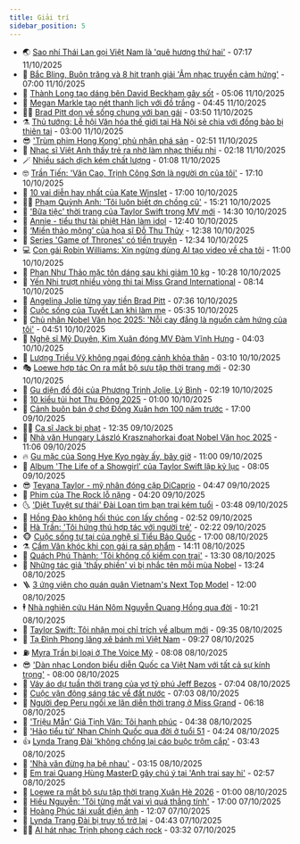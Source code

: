 ```yaml
---
title: Giải trí
sidebar_position: 5
---
```


<!-- vnexpress-giai-tri:START -->
- 🌏 [Sao nhí Thái Lan gọi Việt Nam là &#39;quê hương thứ hai&#39;](https://vnexpress.net/sao-nhi-thai-lan-goi-viet-nam-la-que-huong-thu-hai-4950154.html) - 07:17 11/10/2025
- 💫 [Bắc Bling, Buôn trăng và 8 hit tranh giải &#39;Âm nhạc truyền cảm hứng&#39;](https://vnexpress.net/bac-bling-buon-trang-va-8-hit-tranh-giai-am-nhac-truyen-cam-hung-4948318.html) - 07:00 11/10/2025
- 🌮 [Thành Long tạo dáng bên David Beckham gây sốt](https://vnexpress.net/thanh-long-tao-dang-ben-david-beckham-gay-sot-4950125.html) - 05:06 11/10/2025
- 🧠 [Megan Markle tạo nét thanh lịch với đồ trắng](https://vnexpress.net/megan-markle-tao-net-thanh-lich-voi-do-trang-4949894.html) - 04:45 11/10/2025
- 👨‍🏫 [Brad Pitt dọn về sống chung với bạn gái](https://vnexpress.net/brad-pitt-don-ve-song-chung-voi-ban-gai-4950035.html) - 03:50 11/10/2025
- ⚗️ [Thủ tướng: Lễ hội Văn hóa thế giới tại Hà Nội sẻ chia với đồng bào bị thiên tai](https://vnexpress.net/thu-tuong-le-hoi-van-hoa-the-gioi-tai-ha-noi-se-chia-voi-dong-bao-bi-thien-tai-4950045.html) - 03:00 11/10/2025
- 😎 [&#39;Trùm phim Hong Kong&#39; phủ nhận phá sản](https://vnexpress.net/trum-phim-hong-kong-phu-nhan-pha-san-4950051.html) - 02:51 11/10/2025
- 🫣 [Nhạc sĩ Việt Anh thấy trẻ ra nhờ làm nhạc thiếu nhi](https://vnexpress.net/nhac-si-viet-anh-thay-tre-ra-nho-lam-nhac-thieu-nhi-4948159.html) - 02:18 11/10/2025
- 🪄 [Nhiều sách dịch kém chất lượng](https://vnexpress.net/nhieu-sach-dich-kem-chat-luong-4944557.html) - 01:08 11/10/2025
- 🤓 [Trần Tiến: &#39;Văn Cao, Trịnh Công Sơn là người ơn của tôi&#39;](https://vnexpress.net/tran-tien-van-cao-trinh-cong-son-la-nguoi-on-cua-toi-4949957.html) - 17:10 10/10/2025
- 🫶 [10 vai diễn hay nhất của Kate Winslet](https://vnexpress.net/10-vai-dien-hay-nhat-cua-kate-winslet-4948572.html) - 17:00 10/10/2025
- 🧑‍🏫 [Phạm Quỳnh Anh: &#39;Tôi luôn biết ơn chồng cũ&#39;](https://vnexpress.net/pham-quynh-anh-toi-luon-biet-on-chong-cu-4949943.html) - 15:21 10/10/2025
- 🦄 [&#39;Bữa tiệc&#39; thời trang của Taylor Swift trong MV mới](https://vnexpress.net/bua-tiec-thoi-trang-cua-taylor-swift-trong-mv-moi-4948371.html) - 14:30 10/10/2025
- 💫 [Annie - tiểu thư tài phiệt Hàn làm idol](https://vnexpress.net/annie-tieu-thu-tai-phiet-han-lam-idol-4949829.html) - 12:40 10/10/2025
- 🎊 [‘Miền thảo mộng’ của họa sĩ Đỗ Thu Thủy](https://vnexpress.net/mien-thao-mong-cua-hoa-si-do-thu-thuy-4946792.html) - 12:38 10/10/2025
- 👹 [Series &#39;Game of Thrones&#39; có tiền truyện](https://vnexpress.net/series-game-of-thrones-co-tien-truyen-4949825.html) - 12:34 10/10/2025
- 💻 [Con gái Robin Williams: Xin ngừng dùng AI tạo video về cha tôi](https://vnexpress.net/con-gai-robin-williams-xin-ngung-dung-ai-tao-video-ve-cha-toi-4949103.html) - 11:00 10/10/2025
- 🤡 [Phan Như Thảo mặc tôn dáng sau khi giảm 10 kg](https://vnexpress.net/phan-nhu-thao-mac-ton-dang-sau-khi-giam-10-kg-4949668.html) - 10:28 10/10/2025
- 🥰 [Yến Nhi trượt nhiều vòng thi tại Miss Grand International](https://vnexpress.net/yen-nhi-truot-nhieu-vong-thi-tai-miss-grand-international-4949120.html) - 08:14 10/10/2025
- 🚀 [Angelina Jolie từng vay tiền Brad Pitt](https://vnexpress.net/angelina-jolie-tung-vay-tien-brad-pitt-4949529.html) - 07:36 10/10/2025
- 📝 [Cuộc sống của Tuyết Lan khi làm mẹ](https://vnexpress.net/cuoc-song-cua-tuyet-lan-khi-lam-me-4948720.html) - 05:35 10/10/2025
- 🐲 [Chủ nhân Nobel Văn học 2025: &#39;Nỗi cay đắng là nguồn cảm hứng của tôi&#39;](https://vnexpress.net/chu-nhan-nobel-van-hoc-2025-noi-cay-dang-la-nguon-cam-hung-cua-toi-4949522.html) - 04:51 10/10/2025
- 🎃 [Nghệ sĩ Mỹ Duyên, Kim Xuân đóng MV Đàm Vĩnh Hưng](https://vnexpress.net/nghe-si-my-duyen-kim-xuan-dong-mv-dam-vinh-hung-4949127.html) - 04:03 10/10/2025
- 🤠 [Lương Triều Vỹ không ngại đóng cảnh khỏa thân](https://vnexpress.net/luong-trieu-vy-khong-ngai-dong-canh-khoa-than-4949559.html) - 03:10 10/10/2025
- 🎭 [Loewe hợp tác On ra mắt bộ sưu tập thời trang mới](https://vnexpress.net/loewe-hop-tac-on-ra-mat-bo-suu-tap-thoi-trang-moi-4949541.html) - 02:30 10/10/2025
- 🧰 [Gu diện đồ đôi của Phương Trinh Jolie, Lý Bình](https://vnexpress.net/gu-dien-do-doi-cua-phuong-trinh-jolie-ly-binh-4948211.html) - 02:19 10/10/2025
- 🦍 [10 kiểu túi hot Thu Đông 2025](https://vnexpress.net/10-kieu-tui-hot-thu-dong-2025-4933035.html) - 01:00 10/10/2025
- 🌝 [Cảnh buôn bán ở chợ Đồng Xuân hơn 100 năm trước](https://vnexpress.net/canh-buon-ban-o-cho-dong-xuan-hon-100-nam-truoc-4948708.html) - 17:00 09/10/2025
- 🧑‍💻 [Ca sĩ Jack bị phạt](https://vnexpress.net/ca-si-jack-bi-phat-4948230.html) - 12:35 09/10/2025
- 🥸 [Nhà văn Hungary László Krasznahorkai đoạt Nobel Văn học 2025](https://vnexpress.net/nha-van-hungary-laszlo-krasznahorkai-doat-nobel-van-hoc-2025-4949001.html) - 11:06 09/10/2025
- 🔥 [Gu mặc của Song Hye Kyo ngày ấy, bây giờ](https://vnexpress.net/gu-mac-cua-song-hye-kyo-ngay-ay-bay-gio-4949227.html) - 11:00 09/10/2025
- 🐎 [Album &#39;The Life of a Showgirl&#39; của Taylor Swift lập kỷ lục](https://vnexpress.net/album-the-life-of-a-showgirl-cua-taylor-swift-lap-ky-luc-4947134.html) - 08:05 09/10/2025
- 😎 [Teyana Taylor - mỹ nhân đóng cặp DiCaprio](https://vnexpress.net/teyana-taylor-my-nhan-dong-cap-dicaprio-4948147.html) - 04:47 09/10/2025
- 🦄 [Phim của The Rock lỗ nặng](https://vnexpress.net/phim-cua-the-rock-lo-nang-4949098.html) - 04:20 09/10/2025
- 🌜 [&#39;Diệt Tuyệt sư thái&#39; Đài Loan tìm bạn trai kém tuổi](https://vnexpress.net/diet-tuyet-su-thai-dai-loan-tim-ban-trai-kem-tuoi-4949117.html) - 03:48 09/10/2025
- 🚦 [Hồng Đào không hối thúc con lấy chồng](https://vnexpress.net/hong-dao-khong-hoi-thuc-con-lay-chong-4948629.html) - 02:52 09/10/2025
- 🧐 [Hà Trần: &#39;Tôi hứng thú hợp tác với người trẻ&#39;](https://vnexpress.net/ha-tran-toi-hung-thu-hop-tac-voi-nguoi-tre-4948461.html) - 02:22 09/10/2025
- 🐵 [Cuộc sống tự tại của nghệ sĩ Tiểu Bảo Quốc](https://vnexpress.net/cuoc-song-tu-tai-cua-nghe-si-tieu-bao-quoc-4948941.html) - 17:00 08/10/2025
- ⚗️ [Cẩm Vân khóc khi con gái ra sản phẩm](https://vnexpress.net/cam-van-khoc-khi-con-gai-ra-san-pham-4948721.html) - 14:11 08/10/2025
- 👺 [Quách Phú Thành: &#39;Tôi không cố kiếm con trai&#39;](https://vnexpress.net/quach-phu-thanh-toi-khong-co-kiem-con-trai-4948847.html) - 13:30 08/10/2025
- 🌊 [Những tác giả &#39;thấy phiền&#39; vì bị nhắc tên mỗi mùa Nobel](https://vnexpress.net/nhung-tac-gia-thay-phien-vi-bi-nhac-ten-moi-mua-nobel-4948658.html) - 13:24 08/10/2025
- 🪜 [3 ứng viên cho quán quân Vietnam&#39;s Next Top Model](https://vnexpress.net/3-ung-vien-cho-quan-quan-vietnam-s-next-top-model-4948319.html) - 12:00 08/10/2025
- 🕴 [Nhà nghiên cứu Hán Nôm Nguyễn Quang Hồng qua đời](https://vnexpress.net/nha-nghien-cuu-han-nom-nguyen-quang-hong-qua-doi-4948951.html) - 10:21 08/10/2025
- 💃 [Taylor Swift: Tôi nhận mọi chỉ trích về album mới](https://vnexpress.net/taylor-swift-toi-nhan-moi-chi-trich-ve-album-moi-4948588.html) - 09:35 08/10/2025
- 🦄 [Tạ Đình Phong lăng xê bánh mì Việt Nam](https://vnexpress.net/ta-dinh-phong-lang-xe-banh-mi-viet-nam-4948909.html) - 09:27 08/10/2025
- ⛽️ [Myra Trần bị loại ở The Voice Mỹ](https://vnexpress.net/myra-tran-bi-loai-o-the-voice-my-4948783.html) - 08:08 08/10/2025
- 😎 [&#39;Dàn nhạc London biểu diễn Quốc ca Việt Nam với tất cả sự kính trọng&#39;](https://vnexpress.net/dan-nhac-london-bieu-dien-quoc-ca-viet-nam-voi-tat-ca-su-kinh-trong-4948809.html) - 08:00 08/10/2025
- 🌊 [Váy áo dự tuần thời trang của vợ tỷ phú Jeff Bezos](https://vnexpress.net/vay-ao-du-tuan-thoi-trang-cua-vo-ty-phu-jeff-bezos-4947765.html) - 07:04 08/10/2025
- 🐲 [Cuộc vận động sáng tác về đất nước](https://vnexpress.net/cuoc-van-dong-sang-tac-ve-dat-nuoc-4947328.html) - 07:03 08/10/2025
- 💂 [Người đẹp Peru ngồi xe lăn diễn thời trang ở Miss Grand](https://vnexpress.net/nguoi-dep-peru-ngoi-xe-lan-dien-thoi-trang-o-miss-grand-4948605.html) - 06:18 08/10/2025
- 🙉 [&#39;Triệu Mẫn&#39; Giả Tịnh Văn: Tôi hạnh phúc](https://vnexpress.net/trieu-man-gia-tinh-van-toi-hanh-phuc-4948589.html) - 04:38 08/10/2025
- 💪 [&#39;Hảo tiểu tử&#39; Nhan Chính Quốc qua đời ở tuổi 51](https://vnexpress.net/hao-tieu-tu-nhan-chinh-quoc-qua-doi-o-tuoi-51-4948652.html) - 04:24 08/10/2025
- 👍 [Lynda Trang Đài &#39;không chống lại cáo buộc trộm cắp&#39;](https://vnexpress.net/lynda-trang-dai-khong-chong-lai-cao-buoc-trom-cap-4948628.html) - 03:43 08/10/2025
- 💪 [&#39;Nhà văn đừng hạ bệ nhau&#39;](https://vnexpress.net/nha-van-dung-ha-be-nhau-4948530.html) - 03:15 08/10/2025
- 💄 [Em trai Quang Hùng MasterD gây chú ý tại &#39;Anh trai say hi&#39;](https://vnexpress.net/em-trai-quang-hung-masterd-gay-chu-y-tai-anh-trai-say-hi-4948415.html) - 02:57 08/10/2025
- 🦩 [Loewe ra mắt bộ sưu tập thời trang Xuân Hè 2026](https://vnexpress.net/loewe-ra-mat-bo-suu-tap-thoi-trang-xuan-he-2026-4948399.html) - 01:00 08/10/2025
- 🥸 [Hiếu Nguyễn: &#39;Tôi từng mất vai vì quá thẳng tính&#39;](https://vnexpress.net/hieu-nguyen-toi-tung-mat-vai-vi-qua-thang-tinh-4942728.html) - 17:00 07/10/2025
- 🧰 [Hoàng Phúc tái xuất điện ảnh](https://vnexpress.net/hoang-phuc-tai-xuat-dien-anh-4948465.html) - 12:07 07/10/2025
- 💼 [Lynda Trang Đài bị truy tố trở lại](https://vnexpress.net/lynda-trang-dai-bi-truy-to-tro-lai-4948194.html) - 04:43 07/10/2025
- 🧑‍💻 [AI hát nhạc Trịnh phong cách rock](https://vnexpress.net/ai-hat-nhac-trinh-phong-cach-rock-4947643.html) - 03:32 07/10/2025<!-- vnexpress-giai-tri:END -->
